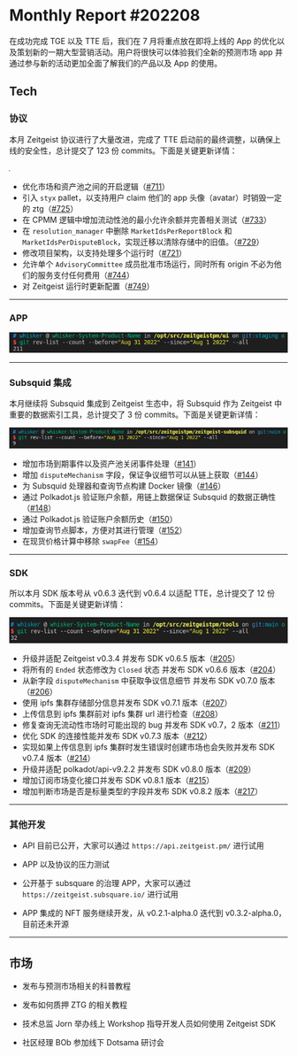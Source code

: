 # Monthly Report #202208

在成功完成 TGE 以及 TTE 后，我们在 7 月将重点放在即将上线的 App 的优化以及策划新的一期大型营销活动。用户将很快可以体验我们全新的预测市场 app 并通过参与新的活动更加全面了解我们的产品以及 App 的使用。

## Tech

### 协议

本月 Zeitgeist 协议进行了大量改进，完成了 TTE 启动前的最终调整，以确保上线的安全性，总计提交了 123 份 commits。下面是关键更新详情：

![](./../img/2022-09-01_12-05.png)

- 优化市场和资产池之间的开启逻辑（[#711](https://github.com/zeitgeistpm/zeitgeist/commit/dffd0e9fca361440a9341e34d3239ee80c5833b1)）
- 引入 `styx` pallet，以支持用户 claim 他们的 app 头像（avatar）时销毁一定的 ztg（[#725](https://github.com/zeitgeistpm/zeitgeist/commit/1307e2a78b96d2603aca3497334132b62ebcc2de)）
- 在 CPMM 逻辑中增加流动性池的最小允许余额并完善相关测试（[#733](https://github.com/zeitgeistpm/zeitgeist/commit/b79f2ed4fec5acdd245e3358be0de90ea4bbf364)）
- 在 `resolution_manager` 中删除 `MarketIdsPerReportBlock` 和 `MarketIdsPerDisputeBlock`，实现迁移以清除存储中的旧值。（[#729](https://github.com/zeitgeistpm/zeitgeist/commit/3c7e8301e03eccecde82668f53cc05dbd3054311)）
- 修改项目架构，以支持处理多个运行时（[#721](https://github.com/zeitgeistpm/zeitgeist/commit/a6ec39273e5a20ecb38d79dea5b0374abe935b41)）
- 允许单个 `AdvisoryCommittee` 成员批准市场运行，同时所有 origin 不必为他们的服务支付任何费用（[#744](https://github.com/zeitgeistpm/zeitgeist/commit/c37d2d552fa9dd47c6be85ed908c6d4381472b0c)）
- 对 Zeitgeist 运行时更新配置（[#749](https://github.com/zeitgeistpm/zeitgeist/commit/8788f42732e2e7dd0053390074d005b332d0d6c0)）

---

### APP

![](./../img/2022-09-01_12-01.png)

---

### Subsquid 集成

本月继续将 Subsquid 集成到 Zeitgeist 生态中，将 Subsquid 作为 Zeitgeist 中重要的数据索引工具，总计提交了 3 份 commits。下面是关键更新详情：

![](./../img/2022-09-01_12-04.png)

- 增加市场到期事件以及资产池关闭事件处理（[#141](https://github.com/zeitgeistpm/zeitgeist-subsquid/commit/831c4a59d51a06186a3f46b425443f1ad4dcd4306)）
- 增加 `disputeMechanism` 字段，保证争议细节可以从链上获取（[#144](https://github.com/zeitgeistpm/zeitgeist-subsquid/commit/b9140c11944e3aedb7922c0da4fe75dd13060a87)）
- 为 Subsquid 处理器和查询节点构建 Docker 镜像（[#146](https://github.com/zeitgeistpm/zeitgeist-subsquid/commit/8b8d8891e19807459a315da43de0dae604ab36be)）
- 通过 Polkadot.js 验证账户余额，用链上数据保证 Subsquid 的数据正确性（[#148](https://github.com/zeitgeistpm/zeitgeist-subsquid/commit/cfa404ddb9e1bf227dcdf9475ea30a3625497a9c)）
- 通过 Polkadot.js 验证账户余额历史（[#150](https://github.com/zeitgeistpm/zeitgeist-subsquid/commit/56dfbd6fc70fe2091be470fb77061946cedbdd7e)）
- 增加查询节点脚本，方便对其进行管理（[#152](https://github.com/zeitgeistpm/zeitgeist-subsquid/commit/117d32b960127f5fc9a4ce742c039d41ed52e188)）
- 在现货价格计算中移除 `swapFee`（[#154](https://github.com/zeitgeistpm/zeitgeist-subsquid/commit/55a4a927dfbfe51c4d29175819348af79786978c)）

---

### SDK

所以本月 SDK 版本号从 v0.6.3 迭代到 v0.6.4 以适配 TTE，总计提交了 12 份 commits。下面是关键更新详情：

![](./../img/2022-09-01_12-06.png)

- 升级并适配 Zeitgeist v0.3.4 并发布 SDK v0.6.5 版本（[#205](https://github.com/zeitgeistpm/tools/commit/cd3417b60ab5095a93089d3e1cd0869c0b9473cf)）
- 将所有的 `Ended` 状态修改为 `Closed` 状态 并发布 SDK v0.6.6 版本（[#204](https://github.com/zeitgeistpm/tools/commit/9a7e9f62c211368a0f32151987e3f0d4459b0699)）
- 从新字段 `disputeMechanism` 中获取争议信息细节 并发布 SDK v0.7.0 版本（[#206](https://github.com/zeitgeistpm/tools/commit/03d5066e5089f899d0513b8467539998dd2c6439)）
- 使用 ipfs 集群存储部分信息并发布 SDK v0.7.1 版本（[#207](https://github.com/zeitgeistpm/tools/commit/699b2247fe6988ecfdd26c6c5a08969d2ad3bb50)）
- 上传信息到 ipfs 集群前对 ipfs 集群 url 进行检查（[#208](https://github.com/zeitgeistpm/tools/commit/2bf8be22a7559c0c9f51276a426884c35680cd42)）
- 修复查询无流动性市场时可能出现的 bug 并发布 SDK v0.7，2 版本（[#211](https://github.com/zeitgeistpm/tools/commit/2807efc773b98785f3b6fdb46d8e23d92953a87f)）
- 优化 SDK 的连接性能并发布 SDK v0.7.3 版本（[#212](https://github.com/zeitgeistpm/tools/commit/e840ce1dad4bafd71d0fce2d6835c95fca736bde)）
- 实现如果上传信息到 ipfs 集群时发生错误时创建市场也会失败并发布 SDK v0.7.4 版本（[#214](https://github.com/zeitgeistpm/tools/commit/768f448c2c501eb378d4212887f8c343d6d63389)）
- 升级并适配 polkadot/api-v9.2.2 并发布 SDK v0.8.0 版本（[#209](https://github.com/zeitgeistpm/tools/commit/a531d0c1a8d6a88cdac45b09741e68d7e646686b)）
- 增加订阅市场变化接口并发布 SDK v0.8.1 版本（[#215](https://github.com/zeitgeistpm/tools/commit/679c6c734183f23856923e24ebbae962d64d4aaa)）
- 增加判断市场是否是标量类型的字段并发布 SDK v0.8.2 版本（[#217](https://github.com/zeitgeistpm/tools/commit/171c64e60559f8d2bf40fb5d80f8f5066cb44911)）

---

### 其他开发

- API 目前已公开，大家可以通过 `https://api.zeitgeist.pm/` 进行试用

- APP 以及协议的压力测试

- 公开基于 subsquare 的治理 APP，大家可以通过 `https://zeitgeist.subsquare.io/` 进行试用

- APP 集成的 NFT 服务继续开发，从 v0.2.1-alpha.0 迭代到 v0.3.2-alpha.0，目前还未开源

---

## 市场

- 发布与预测市场相关的科普教程

- 发布如何质押 ZTG 的相关教程

- 技术总监 Jorn 举办线上 Workshop 指导开发人员如何使用 Zeitgeist SDK

- 社区经理 BOb 参加线下 Dotsama 研讨会
